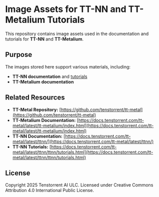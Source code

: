 # Image Assets for TT-NN and TT-Metalium Tutorials

This repository contains image assets used in the documentation and tutorials for **TT-NN** and **TT-Metalium**.

## Purpose

The images stored here support various materials, including:
- **TT-NN documentation** and [tutorials](https://docs.tenstorrent.com/tt-metal/latest/ttnn/ttnn/tutorials.html)
- **TT-Metalium documentation**

## Related Resources

- **TT-Metal Repository:** [https://github.com/tenstorrent/tt-metal](https://github.com/tenstorrent/tt-metal)
- **TT-Metalium Documentation:** [https://docs.tenstorrent.com/tt-metal/latest/tt-metalium/index.html](https://docs.tenstorrent.com/tt-metal/latest/tt-metalium/index.html)
- **TT-NN Documentation:** [https://docs.tenstorrent.com/tt-metal/latest/ttnn/](https://docs.tenstorrent.com/tt-metal/latest/ttnn/)
- **TT-NN Tutorials:** [https://docs.tenstorrent.com/tt-metal/latest/ttnn/ttnn/tutorials.html](https://docs.tenstorrent.com/tt-metal/latest/ttnn/ttnn/tutorials.html)

## License

Copyright 2025 Tenstorrent AI ULC.  Licensed under Creative Commons Attribution 4.0 International Public License.
